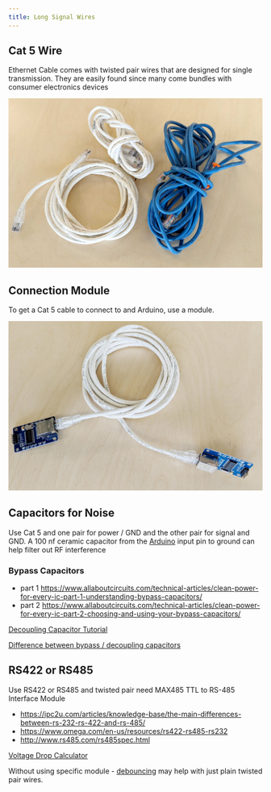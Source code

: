 ```yaml
---
title: Long Signal Wires
---
```


## Cat 5 Wire

Ethernet Cable comes with twisted pair wires that are designed for single transmission. They are easily found since many come bundles with consumer electronics devices

[![Ethernet Cable](attachments/2023-ethernet-cables.jpg)](attachments/2023-ethernet-cables.jpg)

## Connection Module

To get a Cat 5 cable to connect to and Arduino, use a module.

[![Cat 5 Module](attachments/2023-ethernet-cable-attached-to-modules.jpg)](attachments/2023-ethernet-cable-attached-to-modules.jpg)

## Capacitors for Noise

Use Cat 5 and one pair for power / GND and the other pair for signal and GND. A 100 nf ceramic capacitor from the [Arduino](../arduino/arduino-introduction.md) input pin to ground can help filter out RF interference

### Bypass Capacitors

- part 1 https://www.allaboutcircuits.com/technical-articles/clean-power-for-every-ic-part-1-understanding-bypass-capacitors/
- part 2 https://www.allaboutcircuits.com/technical-articles/clean-power-for-every-ic-part-2-choosing-and-using-your-bypass-capacitors/

[Decoupling Capacitor Tutorial](http://www.thebox.myzen.co.uk/Tutorial/De-coupling.html)

[Difference between bypass / decoupling capacitors](https://www.circuitbread.com/ee-faq/what-is-the-difference-between-coupling-decoupling-and-bypass-capacitors)

## RS422 or RS485

Use RS422 or RS485 and twisted pair need MAX485 TTL to RS-485 Interface Module

- https://ipc2u.com/articles/knowledge-base/the-main-differences-between-rs-232-rs-422-and-rs-485/
- https://www.omega.com/en-us/resources/rs422-rs485-rs232
- http://www.rs485.com/rs485spec.html

[Voltage Drop Calculator](https://www.calculator.net/voltage-drop-calculator.html)

Without using specific module - [debouncing](https://www.arduino.cc/en/Tutorial/BuiltInExamples/Debounce) may help with just plain twisted pair wires.
